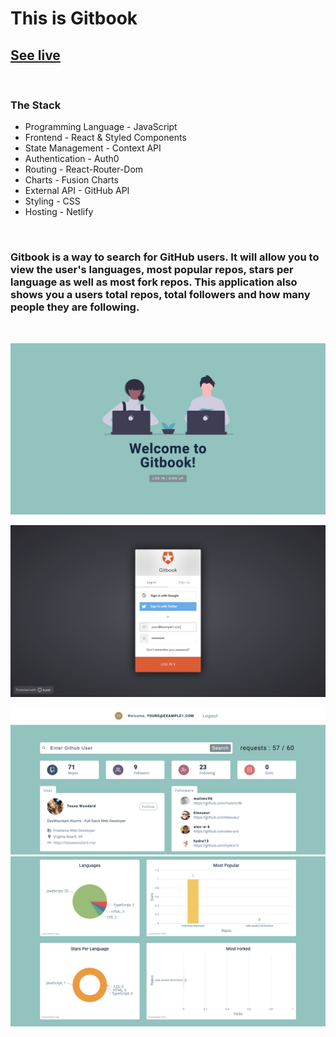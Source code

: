 # This is Gitbook

## [See live](https://tw-gitbook.netlify.app/)

<br />

### The Stack

- Programming Language - JavaScript
- Frontend - React & Styled Components
- State Management - Context API
- Authentication - Auth0
- Routing - React-Router-Dom
- Charts - Fusion Charts
- External API - GitHub API
- Styling - CSS
- Hosting - Netlify

<br />

### Gitbook is a way to search for GitHub users. It will allow you to view the user's languages, most popular repos, stars per language as well as most fork repos. This application also shows you a users total repos, total followers and how many people they are following.

<br />

![](./assets/login-page.png)

![](./assets/login-form.png)

![](./assets/dashboard1.png)
![](./assets/dashboard2.png)
